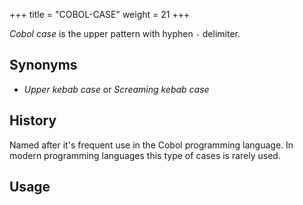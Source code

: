 +++
title = "COBOL-CASE"
weight = 21
+++

_Cobol case_ is the upper pattern with hyphen `-` delimiter.

## Synonyms

- _Upper kebab case_ or _Screaming kebab case_

## History

Named after it's frequent use in the Cobol programming language.  In modern programming languages this type of cases is rarely used.

## Usage
